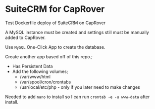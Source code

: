 # SuiteCRM for CapRover

Test Dockerfile deploy of SuiteCRM on CapRover

A MySQL instance must be created and settings still must be manually added to CapRover.

Use `MySQL` One-Click App to create the database.

Create another app based off of this repo.;
* Has Persistent Data
* Add the following volumes;
  * /var/www/html
  * /var/spool/cron/crontabs
  * /usr/local/etc/php - only if you later need to make changes

Needed to add `nano` to install so I can run `crontab -e -u www-data` after install.